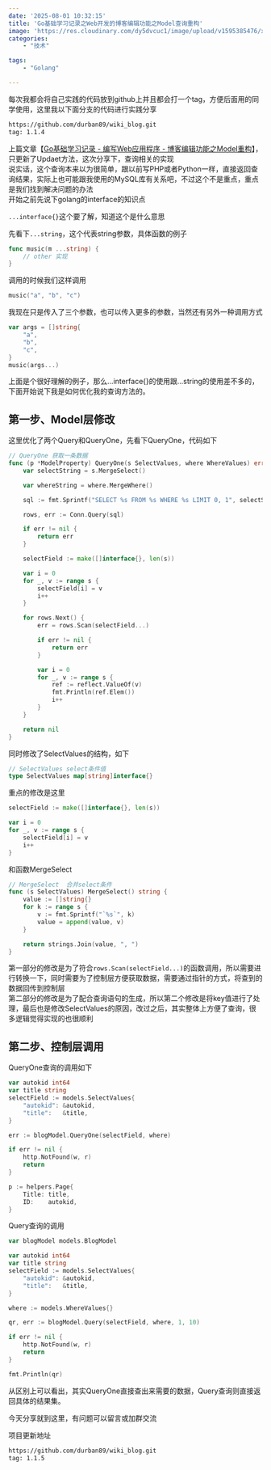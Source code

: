 ```yaml
---
date: '2025-08-01 10:32:15'
title: 'Go基础学习记录之Web开发的博客编辑功能之Model查询重构'
image: 'https://res.cloudinary.com/dy5dvcuc1/image/upload/v1595385476/xiaorongmao/golang.jpg'
categories:
    - "技术"

tags:
    - "Golang"

---
```


每次我都会将自己实践的代码放到github上并且都会打一个tag，方便后面用的同学使用，这里我以下面分支的代码进行实践分享

```bash
https://github.com/durban89/wiki_blog.git
tag: 1.1.4
```

上篇文章【[Go基础学习记录 - 编写Web应用程序 - 博客编辑功能之Model重构](https://www.xiaorongmao.com/blog/75)】，只更新了Updaet方法，这次分享下，查询相关的实现  
说实话，这个查询本来以为很简单，跟以前写PHP或者Python一样，直接返回查询结果，实际上也可能跟我使用的MySQL库有关系吧，不过这个不是重点，重点是我们找到解决问题的办法  
开始之前先说下golang的interface的知识点

`...interface{}`这个要了解，知道这个是什么意思

先看下`...string`，这个代表string参数，具体函数的例子

```go
func music(m ...string) {
    // other 实现
}
```

调用的时候我们这样调用

```go
music("a", "b", "c")
```

我现在只是传入了三个参数，也可以传入更多的参数，当然还有另外一种调用方式

```go
var args = []string{
    "a",
    "b",
    "c",
}
music(args...)
```

上面是个很好理解的例子，那么...interface{}的使用跟...string的使用差不多的，下面开始说下我是如何优化我的查询方法的。

## 第一步、Model层修改

这里优化了两个Query和QueryOne，先看下QueryOne，代码如下

```go
// QueryOne 获取一条数据
func (p *ModelProperty) QueryOne(s SelectValues, where WhereValues) error {
    var selectString = s.MergeSelect()

    var whereString = where.MergeWhere()

    sql := fmt.Sprintf("SELECT %s FROM %s WHERE %s LIMIT 0, 1", selectString, tableName, whereString)

    rows, err := Conn.Query(sql)

    if err != nil {
        return err
    }

    selectField := make([]interface{}, len(s))

    var i = 0
    for _, v := range s {
        selectField[i] = v
        i++
    }

    for rows.Next() {
        err = rows.Scan(selectField...)

        if err != nil {
            return err
        }

        var i = 0
        for _, v := range s {
            ref := reflect.ValueOf(v)
            fmt.Println(ref.Elem())
            i++
        }
    }

    return nil
}
```

同时修改了SelectValues的结构，如下

```go
// SelectValues select条件值
type SelectValues map[string]interface{}
```

重点的修改是这里

```go
selectField := make([]interface{}, len(s))

var i = 0
for _, v := range s {
    selectField[i] = v
    i++
}
```

和函数MergeSelect

```go
// MergeSelect  合并select条件
func (s SelectValues) MergeSelect() string {
    value := []string{}
    for k := range s {
        v := fmt.Sprintf("`%s`", k)
        value = append(value, v)
    }

    return strings.Join(value, ", ")
}
```

第一部分的修改是为了符合`rows.Scan(selectField...)`的函数调用，所以需要进行转换一下，同时需要为了控制层方便获取数据，需要通过指针的方式，将查到的数据回传到控制层  
第二部分的修改是为了配合查询语句的生成，所以第二个修改是将key值进行了处理，最后也是修改SelectValues的原因，改过之后，其实整体上方便了查询，很多逻辑觉得实现的也很顺利

## 第二步、控制层调用

QueryOne查询的调用如下

```go
var autokid int64
var title string
selectField := models.SelectValues{
    "autokid": &autokid,
    "title":   &title,
}

err := blogModel.QueryOne(selectField, where)

if err != nil {
    http.NotFound(w, r)
    return
}

p := helpers.Page{
    Title: title,
    ID:    autokid,
}
```

Query查询的调用

```go
var blogModel models.BlogModel

var autokid int64
var title string
selectField := models.SelectValues{
    "autokid": &autokid,
    "title":   &title,
}

where := models.WhereValues{}

qr, err := blogModel.Query(selectField, where, 1, 10)

if err != nil {
    http.NotFound(w, r)
    return
}

fmt.Println(qr)
```

从区别上可以看出，其实QueryOne直接查出来需要的数据，Query查询则直接返回具体的结果集。

今天分享就到这里，有问题可以留言或加群交流

项目更新地址

```bash
https://github.com/durban89/wiki_blog.git
tag: 1.1.5
```
